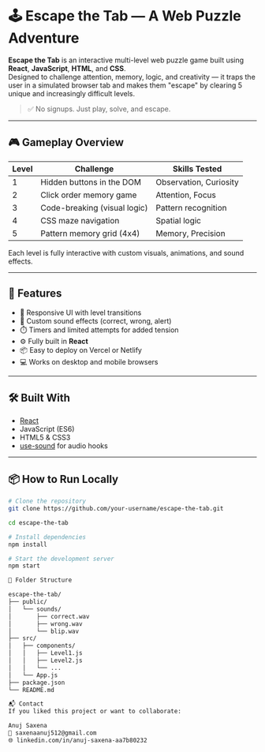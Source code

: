 # 🕹️ Escape the Tab — A Web Puzzle Adventure

**Escape the Tab** is an interactive multi-level web puzzle game built using **React**, **JavaScript**, **HTML**, and **CSS**.  
Designed to challenge attention, memory, logic, and creativity — it traps the user in a simulated browser tab and makes them "escape" by clearing 5 unique and increasingly difficult levels.

> ✅ No signups. Just play, solve, and escape.

---

## 🎮 Gameplay Overview

| Level | Challenge                      | Skills Tested         |
|-------|-------------------------------|------------------------|
| 1     | Hidden buttons in the DOM     | Observation, Curiosity |
| 2     | Click order memory game       | Attention, Focus       |
| 3     | Code-breaking (visual logic)  | Pattern recognition    |
| 4     | CSS maze navigation           | Spatial logic          |
| 5     | Pattern memory grid (4x4)     | Memory, Precision      |

Each level is fully interactive with custom visuals, animations, and sound effects.

---

## 🚀 Features

- 🎨 Responsive UI with level transitions
- 🎵 Custom sound effects (correct, wrong, alert)
- ⏱️ Timers and limited attempts for added tension
- ⚙️ Fully built in **React**
- 📦 Easy to deploy on Vercel or Netlify
- 💻 Works on desktop and mobile browsers

---

## 🛠️ Built With

- [React](https://reactjs.org/)
- JavaScript (ES6)
- HTML5 & CSS3
- [use-sound](https://www.npmjs.com/package/use-sound) for audio hooks

---

## 📦 How to Run Locally

```bash
# Clone the repository
git clone https://github.com/your-username/escape-the-tab.git

cd escape-the-tab

# Install dependencies
npm install

# Start the development server
npm start

📁 Folder Structure

escape-the-tab/
├── public/
│   └── sounds/
│       ├── correct.wav
│       ├── wrong.wav
│       └── blip.wav
├── src/
│   ├── components/
│   │   ├── Level1.js
│   │   ├── Level2.js
│   │   └── ...
│   └── App.js
├── package.json
└── README.md

📬 Contact
If you liked this project or want to collaborate:

Anuj Saxena
📧 saxenaanuj512@gmail.com
🌐 linkedin.com/in/anuj-saxena-aa7b80232


